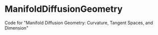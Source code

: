 # ManifoldDiffusionGeometry
Code for "Manifold Diffusion Geometry: Curvature, Tangent Spaces, and Dimension"
